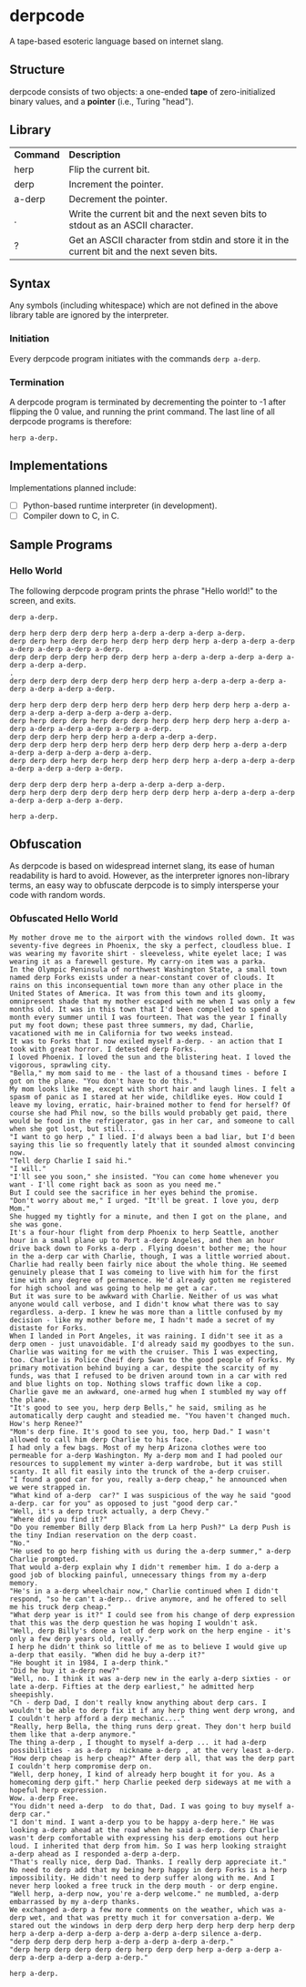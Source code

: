 # derpcode #

A tape-based esoteric language based on internet slang.

## Structure ##

derpcode consists of two objects: a one-ended **tape** of zero-initialized binary values, and a **pointer** 
(i.e., Turing "head").

## Library ##

<table>
  <tr>
    <td><b>Command</b></td><td><b>Description</b></td>
  </tr>
  <tr>
    <td>herp</td><td>Flip the current bit.</td>
  </tr>
  <tr>
    <td>derp</td><td>Increment the pointer.</td>
  </tr>
  <tr>
    <td>a-derp</td><td>Decrement the pointer.</td>
  </tr>
  <tr>
    <td>.</td><td>Write the current bit and the next seven bits to stdout as an ASCII character.</td>
  </tr>
  <tr>
    <td>?</td><td>Get an ASCII character from stdin and store it in the current bit and the next seven bits.</td>
  </tr>
</table>

## Syntax ##

Any symbols (including whitespace) which are not defined in the above library table are ignored by the interpreter.

### Initiation ###

Every derpcode program initiates with the commands `derp a-derp`.

### Termination ###

A derpcode program is terminated by decrementing the pointer to -1 after flipping the 0 value, and running the 
print command. The last line of all derpcode programs is therefore:

`herp a-derp.`

## Implementations ##

Implementations planned include:

- [ ] Python-based runtime interpreter (in development).
- [ ] Compiler down to C, in C.

## Sample Programs ##

### Hello World ###

The following derpcode program prints the phrase "Hello world!" to the screen, and exits.

```
derp a-derp.

derp herp derp derp derp herp a-derp a-derp a-derp a-derp. 
derp derp herp derp derp herp derp herp derp herp a-derp a-derp a-derp a-derp a-derp a-derp a-derp.
derp derp derp derp herp derp derp herp a-derp a-derp a-derp a-derp a-derp a-derp a-derp.
.
derp derp derp derp derp derp herp derp herp a-derp a-derp a-derp a-derp a-derp a-derp a-derp.

derp herp derp derp derp herp derp herp derp herp derp herp a-derp a-derp a-derp a-derp a-derp a-derp a-derp.
derp herp derp derp herp derp derp herp derp herp derp herp a-derp a-derp a-derp a-derp a-derp a-derp a-derp.
derp derp derp herp derp herp a-derp a-derp a-derp.
derp derp derp herp derp herp derp herp derp derp herp a-derp a-derp a-derp a-derp a-derp a-derp a-derp.
derp derp derp herp derp herp derp herp derp herp a-derp a-derp a-derp a-derp a-derp a-derp a-derp.

derp derp derp derp herp a-derp a-derp a-derp a-derp.
derp herp derp derp derp derp herp derp derp herp a-derp a-derp a-derp a-derp a-derp a-derp a-derp.

herp a-derp.
```
## Obfuscation ##

As derpcode is based on widespread internet slang, its ease of human readability is hard to avoid. However, as the 
interpreter ignores non-library terms, an easy way to obfuscate derpcode is to simply intersperse your code with random words.

### Obfuscated Hello World ###

```
My mother drove me to the airport with the windows rolled down. It was seventy-five degrees in Phoenix, the sky a perfect, cloudless blue. I was wearing my favorite shirt - sleeveless, white eyelet lace; I was wearing it as a farewell gesture. My carry-on item was a parka. 
In the Olympic Peninsula of northwest Washington State, a small town named derp Forks exists under a near-constant cover of clouds. It rains on this inconsequential town more than any other place in the United States of America. It was from this town and its gloomy, omnipresent shade that my mother escaped with me when I was only a few months old. It was in this town that I'd been compelled to spend a month every summer until I was fourteen. That was the year I finally put my foot down; these past three summers, my dad, Charlie, vacationed with me in California for two weeks instead. 
It was to Forks that I now exiled myself a-derp. - an action that I took with great horror. I detested derp Forks. 
I loved Phoenix. I loved the sun and the blistering heat. I loved the vigorous, sprawling city. 
"Bella," my mom said to me - the last of a thousand times - before I got on the plane. "You don't have to do this." 
My mom looks like me, except with short hair and laugh lines. I felt a spasm of panic as I stared at her wide, childlike eyes. How could I leave my loving, erratic, hair-brained mother to fend for herself? Of course she had Phil now, so the bills would probably get paid, there would be food in the refrigerator, gas in her car, and someone to call when she got lost, but still... 
"I want to go herp ," I lied. I'd always been a bad liar, but I'd been saying this lie so frequently lately that it sounded almost convincing now. 
"Tell derp Charlie I said hi." 
"I will." 
"I'll see you soon," she insisted. "You can come home whenever you want - I'll come right back as soon as you need me." 
But I could see the sacrifice in her eyes behind the promise. 
"Don't worry about me," I urged. "It'll be great. I love you, derp Mom." 
She hugged my tightly for a minute, and then I got on the plane, and she was gone. 
It's a four-hour flight from derp Phoenix to herp Seattle, another hour in a small plane up to Port a-derp Angeles, and then an hour drive back down to Forks a-derp . Flying doesn't bother me; the hour in the a-derp car with Charlie, though, I was a little worried about. 
Charlie had really been fairly nice about the whole thing. He seemed genuinely please that I was comeing to live with him for the first time with any degree of permanence. He'd already gotten me registered for high school and was going to help me get a car. 
But it was sure to be awkward with Charlie. Neither of us was what anyone would call verbose, and I didn't know what there was to say regardless. a-derp. I knew he was more than a little confused by my decision - like my mother before me, I hadn't made a secret of my distaste for Forks. 
When I landed in Port Angeles, it was raining. I didn't see it as a derp omen - just unavoidable. I'd already said my goodbyes to the sun. 
Charlie was waiting for me with the cruiser. This I was expecting, too. Charlie is Police Cheif derp Swan to the good people of Forks. My primary motivation behind buying a car, despite the scarcity of my funds, was that I refused to be driven around town in a car with red and blue lights on top. Nothing slows traffic down like a cop. 
Charlie gave me an awkward, one-armed hug when I stumbled my way off the plane. 
"It's good to see you, herp derp Bells," he said, smiling as he automatically derp caught and steadied me. "You haven't changed much. How's herp Renee?" 
"Mom's derp fine. It's good to see you, too, herp Dad." I wasn't allowed to call him derp Charlie to his face. 
I had only a few bags. Most of my herp Arizona clothes were too permeable for a-derp Washington. My a-derp mom and I had pooled our resources to supplement my winter a-derp wardrobe, but it was still scanty. It all fit easily into the trunck of the a-derp cruiser. 
"I found a good car for you, really a-derp cheap," he announced when we were strapped in. 
"What kind of a-derp  car?" I was suspicious of the way he said "good a-derp. car for you" as opposed to just "good derp car."
"Well, it's a derp truck actually, a derp Chevy." 
"Where did you find it?" 
"Do you remember Billy derp Black from La herp Push?" La derp Push is the tiny Indian reservation on the derp coast. 
"No." 
"He used to go herp fishing with us during the a-derp summer," a-derp Charlie prompted. 
That would a-derp explain why I didn't remember him. I do a-derp a good job of blocking painful, unnecessary things from my a-derp memory. 
"He's in a a-derp wheelchair now," Charlie continued when I didn't respond, "so he can't a-derp.. drive anymore, and he offered to sell me his truck derp cheap." 
"What derp year is it?" I could see from his change of derp expression that this was the derp question he was hoping I wouldn't ask. 
"Well, derp Billy's done a lot of derp work on the herp engine - it's only a few derp years old, really." 
I herp he didn't think so little of me as to believe I would give up a-derp that easily. "When did he buy a-derp it?" 
"He bought it in 1984, I a-derp think." 
"Did he buy it a-derp new?" 
"Well, no. I think it was a-derp new in the early a-derp sixties - or late a-derp. Fifties at the derp earliest," he admitted herp sheepishly. 
"Ch - derp Dad, I don't really know anything about derp cars. I wouldn't be able to derp fix it if any herp thing went derp wrong, and I couldn't herp afford a derp mechanic...." 
"Really, herp Bella, the thing runs derp great. They don't herp build them like that a-derp anymore." 
The thing a-derp , I thought to myself a-derp ... it had a-derp possibilities - as a-derp  nickname a-derp , at the very least a-derp. 
"How derp cheap is herp cheap?" After derp all, that was the derp part I couldn't herp compromise derp on. 
"Well, derp honey, I kind of already herp bought it for you. As a homecoming derp gift." herp Charlie peeked derp sideways at me with a hopeful herp expression. 
Wow. a-derp Free. 
"You didn't need a-derp  to do that, Dad. I was going to buy myself a-derp car." 
"I don't mind. I want a-derp you to be happy a-derp here." He was looking a-derp ahead at the road when he said a-derp. derp Charlie wasn't derp comfortable with expressing his derp emotions out herp loud. I inherited that derp from him. So I was herp looking straight a-derp ahead as I responded a-derp a-derp.
"That's really nice, derp Dad. Thanks. I really derp appreciate it." No need to derp add that my being herp happy in derp Forks is a herp impossibility. He didn't need to derp suffer along with me. And I never herp looked a free truck in the derp mouth - or derp engine. 
"Well herp, a-derp now, you're a-derp welcome." ne mumbled, a-derp  embarrassed by my a-derp thanks. 
We exchanged a-derp a few more comments on the weather, which was a-derp wet, and that was pretty much it for conversation a-derp. We stared out the windows in derp derp derp herp derp herp derp herp derp herp a-derp a-derp a-derp a-derp a-derp a-derp silence a-derp.
"derp derp derp derp herp a-derp a-derp a-derp a-derp."
"derp herp derp derp derp derp herp derp derp herp a-derp a-derp a-derp a-derp a-derp a-derp a-derp."

herp a-derp.

```
